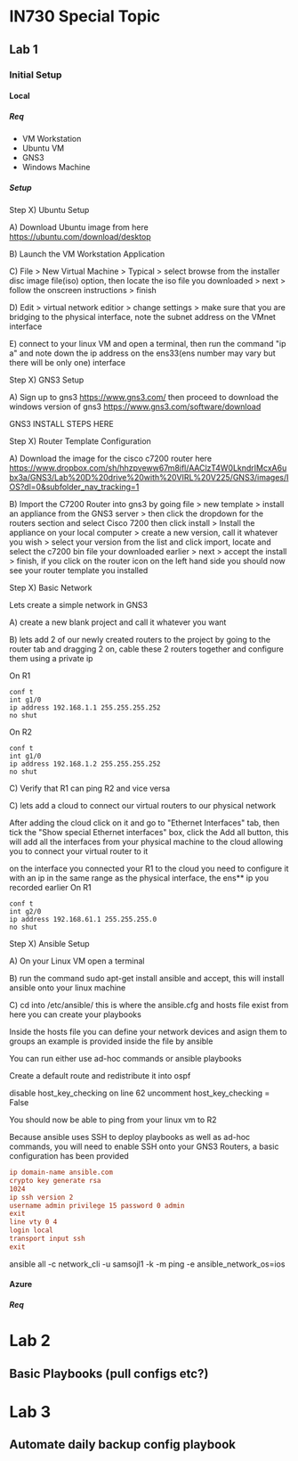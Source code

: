 # IN730 Special Topic

## Lab 1

### Initial Setup

#### Local

##### Req

- VM Workstation 
- Ubuntu VM
- GNS3
- Windows Machine

##### Setup

Step X) Ubuntu Setup

A) Download Ubuntu image from here https://ubuntu.com/download/desktop

B) Launch the VM Workstation Application

C) File > New Virtual Machine > Typical > select browse from the installer disc image file(iso) option, then locate the iso file you downloaded > next > follow the onscreen instructions > finish

D) Edit > virtual network editior > change settings > make sure that you are bridging to the physical interface, note the subnet address on the VMnet interface

E) connect to your linux VM and open a terminal, then run the command "ip a" and note down the ip address on the ens33(ens number may vary but there will be only one) interface

Step X) GNS3 Setup

A) Sign up to gns3 https://www.gns3.com/ then proceed to download the windows version of gns3 https://www.gns3.com/software/download

GNS3 INSTALL STEPS HERE

Step X) Router Template Configuration

A) Download the image for the cisco c7200 router here https://www.dropbox.com/sh/hhzpveww67m8ifl/AAClzT4W0LkndrIMcxA6ubx3a/GNS3/Lab%20D%20drive%20with%20VIRL%20V225/GNS3/images/IOS?dl=0&subfolder_nav_tracking=1 

B) Import the C7200 Router into gns3 by going file > new template > install an appliance from the GNS3 server > then click the dropdown for the routers section and select Cisco 7200 then click install > Install the appliance on your local computer > create a new version, call it whatever you wish > select your version from the list and click import, locate and select the c7200 bin file your downloaded earlier > next > accept the install > finish, if you click on the router icon on the left hand side you should now see your router template you installed

Step X) Basic Network

Lets create a simple network in GNS3

A) create a new blank project and call it whatever you want

B) lets add 2 of our newly created routers to the project by going to the router tab and dragging 2 on, cable these 2 routers together and configure them using a private ip 

On R1
```
conf t
int g1/0
ip address 192.168.1.1 255.255.255.252
no shut
```
On R2
```
conf t
int g1/0
ip address 192.168.1.2 255.255.255.252
no shut
```
C) Verify that R1 can ping R2 and vice versa

C) lets add a cloud to connect our virtual routers to our physical network 

After adding the cloud click on it and go to "Ethernet Interfaces" tab, then tick the "Show special Ethernet interfaces" box, click the Add all button, this will add all the interfaces from your physical machine to the cloud allowing you to connect your virtual router to it



on the interface you connected your R1 to the cloud you need to configure it with an ip in the same range as the physical interface, the ens** ip you recorded earlier
On R1 
```
conf t
int g2/0
ip address 192.168.61.1 255.255.255.0
no shut
```


Step X) Ansible Setup

A) On your Linux VM open a terminal

B) run the command sudo apt-get install ansible and accept, this will install ansible onto your linux machine

C) cd into /etc/ansible/ this is where the ansible.cfg and hosts file exist from here you can create your playbooks

Inside the hosts file you can define your network devices and asign them to groups an example is provided inside the file by ansible

You can run either use ad-hoc commands or ansible playbooks 

Create a default route and redistribute it into ospf

disable host_key_checking
on line 62 uncomment host_key_checking = False

You should now be able to ping from your linux vm to R2

Because ansible uses SSH to deploy playbooks as well as ad-hoc commands, you will need to enable SSH onto your GNS3 Routers, a basic configuration has been provided 

``` conf t
ip domain-name ansible.com
crypto key generate rsa
1024
ip ssh version 2
username admin privilege 15 password 0 admin
exit
line vty 0 4
login local
transport input ssh
exit
```

ansible all -c network_cli -u samsojl1 -k -m ping -e ansible_network_os=ios


#### Azure

##### Req



# Lab 2

## Basic Playbooks (pull configs etc?)

# Lab 3

## Automate daily backup config playbook
